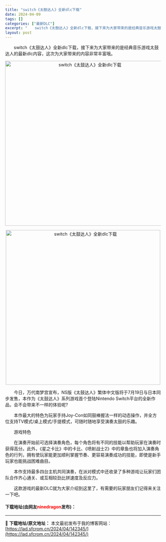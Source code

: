 ```yaml
---
title: "switch《太鼓达人》全新dlc下载"
date: 2024-04-09
tags: []
categories: ["最新DLC"]
excerpt: "　　switch《太鼓达人》全新dlc下载，接下来为大家带来的是经典音乐游戏太鼓达人的最新dlc内容，这次为大家带来的内容非常丰富哦。 　　今日，万代南梦宫宣布，NS版《太鼓达人》繁体中文版将于7月19日与日本同步发售，本作为《太鼓达人》系列游戏首个登陆Nintendo Switch平台的全新作品，&hellip;"
layout: post
---
```


 <p>　　switch《太鼓达人》全新dlc下载，接下来为大家带来的是经典音乐游戏太鼓达人的最新dlc内容，这次为大家带来的内容非常丰富哦。</p> <p align="center"><img align="" border="0" src="https://lad.sfcrom.cn/wp-content/uploads/2024/04/20240409_66150758e2c08.webp" width="533" alt="switch《太鼓达人》全新dlc下载" /></p> <p align="center"><img align="" border="0" src="https://lad.sfcrom.cn/wp-content/uploads/2024/04/20240409_661507594e850.webp" width="500" alt="switch《太鼓达人》全新dlc下载" /></p> <p>　　今日，万代南梦宫宣布，NS版《太鼓达人》繁体中文版将于7月19日与日本同步发售，本作为《太鼓达人》系列游戏首个登陆Nintendo Switch平台的全新作品，会不会带来不一样的体验呢?</p> <p>　　本作最大的特色为玩家手持Joy-Con如同鼓棒握法一样的动态操作，并全方位支持TV模式/桌上模式/手提模式，可随时随地享受演奏太鼓的乐趣。</p> <p>　　游戏特色</p> <p>　　在演奏开始前可选择演奏角色，每个角色将有不同的技能以帮助玩家在演奏时获得高分。此外，《星之卡比》中的卡比、《喷射战士2》中的章鱼也将加入演奏角色的行列，拥有使玩家能更加顺利掌握节奏、更容易演奏成功的技能，即使是新手玩家也能挑战困难曲目。</p> <p>　　本作支持最多四台主机共同演奏，在派对模式中还收录了多种游戏让玩家们团队合作齐心通关、或互相较劲比拼速度及反应力。</p> <p>　　这款游戏的最新DLC就为大家介绍到这里了，有需要的玩家朋友们记得来关注一下吧。</p> <p><h4>下载地址(由网友<font color="red">ninedragon</font>发布)：</h4></p> 

---
📖 **下载地址/原文地址：** 本文最初发布于我的博客网站：[https://lad.sfcrom.cn/2024/04/142345/](https://lad.sfcrom.cn/2024/04/142345/)
